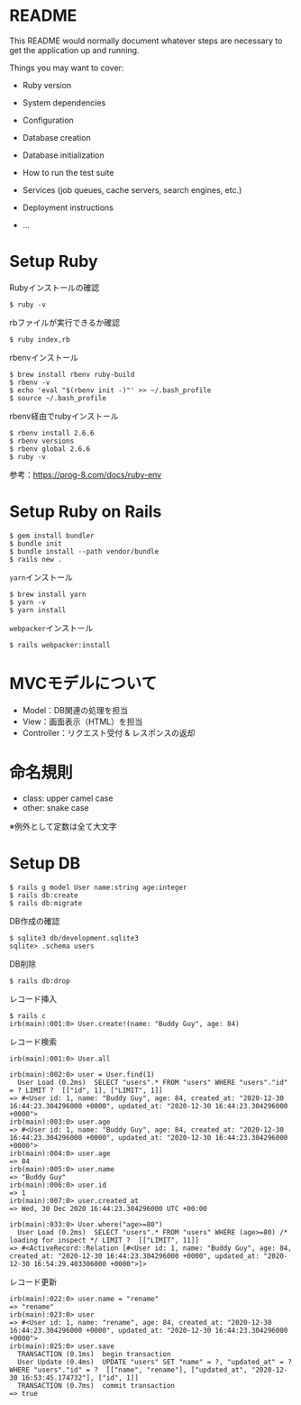 # README

This README would normally document whatever steps are necessary to get the
application up and running.

Things you may want to cover:

* Ruby version

* System dependencies

* Configuration

* Database creation

* Database initialization

* How to run the test suite

* Services (job queues, cache servers, search engines, etc.)

* Deployment instructions

* ...

# Setup Ruby
Rubyインストールの確認
```
$ ruby -v
```

rbファイルが実行できるか確認
```
$ ruby index,rb
```

rbenvインストール
```
$ brew install rbenv ruby-build
$ rbenv -v
$ echo 'eval "$(rbenv init -)"' >> ~/.bash_profile
$ source ~/.bash_profile
```

rbenv経由でrubyインストール
```
$ rbenv install 2.6.6
$ rbenv versions
$ rbenv global 2.6.6
$ ruby -v
```

参考：https://prog-8.com/docs/ruby-env

# Setup Ruby on Rails
```
$ gem install bundler
$ bundle init
$ bundle install --path vendor/bundle
$ rails new .
```

`yarn`インストール
```
$ brew install yarn
$ yarn -v
$ yarn install
```

`webpacker`インストール
```
$ rails webpacker:install
```

# MVCモデルについて
- Model：DB関連の処理を担当
- View：画面表示（HTML）を担当
- Controller：リクエスト受付 & レスポンスの返却

# 命名規則
- class: upper camel case
- other: snake case

※例外として定数は全て大文字

# Setup DB
```
$ rails g model User name:string age:integer
$ rails db:create
$ rails db:migrate
```

DB作成の確認
```
$ sqlite3 db/development.sqlite3
sqlite> .schema users
```

DB削除
```
$ rails db:drop
```

レコード挿入
```
$ rails c
irb(main):001:0> User.create!(name: "Buddy Guy", age: 84)
```

レコード検索
```
irb(main):001:0> User.all

irb(main):002:0> user = User.find(1)
  User Load (0.2ms)  SELECT "users".* FROM "users" WHERE "users"."id" = ? LIMIT ?  [["id", 1], ["LIMIT", 1]]
=> #<User id: 1, name: "Buddy Guy", age: 84, created_at: "2020-12-30 16:44:23.304296000 +0000", updated_at: "2020-12-30 16:44:23.304296000 +0000">
irb(main):003:0> user.age
=> #<User id: 1, name: "Buddy Guy", age: 84, created_at: "2020-12-30 16:44:23.304296000 +0000", updated_at: "2020-12-30 16:44:23.304296000 +0000">
irb(main):004:0> user.age
=> 84
irb(main):005:0> user.name
=> "Buddy Guy"
irb(main):006:0> user.id
=> 1
irb(main):007:0> user.created_at
=> Wed, 30 Dec 2020 16:44:23.304296000 UTC +00:00

irb(main):033:0> User.where("age>=80")
  User Load (0.2ms)  SELECT "users".* FROM "users" WHERE (age>=80) /* loading for inspect */ LIMIT ?  [["LIMIT", 11]]
=> #<ActiveRecord::Relation [#<User id: 1, name: "Buddy Guy", age: 84, created_at: "2020-12-30 16:44:23.304296000 +0000", updated_at: "2020-12-30 16:54:29.403306000 +0000">]>
```

レコード更新
```
irb(main):022:0> user.name = "rename"
=> "rename"
irb(main):023:0> user
=> #<User id: 1, name: "rename", age: 84, created_at: "2020-12-30 16:44:23.304296000 +0000", updated_at: "2020-12-30 16:44:23.304296000 +0000">
irb(main):025:0> user.save
  TRANSACTION (0.1ms)  begin transaction
  User Update (0.4ms)  UPDATE "users" SET "name" = ?, "updated_at" = ? WHERE "users"."id" = ?  [["name", "rename"], ["updated_at", "2020-12-30 16:53:45.174732"], ["id", 1]]
  TRANSACTION (0.7ms)  commit transaction
=> true
```

